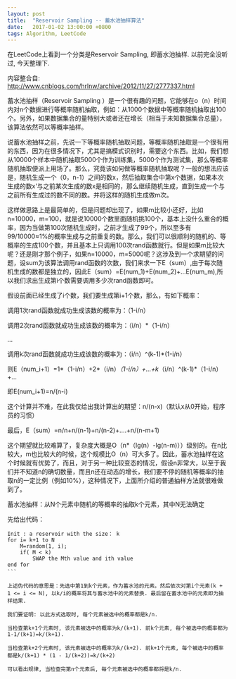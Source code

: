 ```yaml
---
layout: post
title:  "Reservoir Sampling -- 蓄水池抽样算法"
date:   2017-01-02 13:00:00 +0800
tags: Algorithm, LeetCode
---
```


在LeetCode上看到一个分类是Reservoir Sampling, 即蓄水池抽样. 以前完全没听过, 今天整理下.

内容整合自:
http://www.cnblogs.com/hrlnw/archive/2012/11/27/2777337.html

蓄水池抽样（Reservoir Sampling ）是一个很有趣的问题，它能够在o（n）时间内对n个数据进行等概率随机抽取，例如：从1000个数据中等概率随机抽取出100个。另外，如果数据集合的量特别大或者还在增长（相当于未知数据集合总量），该算法依然可以等概率抽样。

说蓄水池抽样之前，先说一下等概率随机抽取问题，等概率随机抽取是一个很有用的东西，因为在很多情况下，尤其是搞模式识别时，需要这个东西。比如，我们想从10000个样本中随机抽取5000个作为训练集，5000个作为测试集，那么等概率随机抽取便派上用场了。那么，究竟该如何做等概率随机抽取呢？一般的想法应该是，随机生成一个（0，n-1）之间的数x，然后抽取集合中第x个数据，如果本次生成的数x‘与之前某次生成的数x是相同的，那么继续随机生成，直到生成一个与之前所有生成过的数不同的数。并将这样的随机生成做m次。

这样做思路上是最简单的，但是问题却出现了，如果m比较小还好，比如n=10000，m=100，就是说10000个数里面随机挑100个，基本上没什么重合的概率，因为当做第100次随机生成时，之前才生成了99个，所以至多有99/10000≈1%的概率生成与之前重复的数。那么，我们可以很顺利的随机的、等概率的生成100个数，并且基本上只调用100次rand函数就行。但是如果m比较大呢？还是刚才那个例子，如果n=10000，m=5000呢？这涉及到一个求期望的问题，设sum为该算法调用rand函数的次数，我们来求一下E（sum）,由于每次随机生成的数都是独立的，因此E（sum）=E(num_1)+E(num_2)+...E(num_m),所以我们求出生成第i个数需要调用多少次rand函数即可。

假设前面已经生成了i个数，我们要生成第i+1个数，那么，有如下概率：

调用1次rand函数就成功生成该数的概率为：（1-i/n）

调用2次rand函数就成功生成该数的概率为：（i/n）*（1-i/n）

...

调用k次rand函数就成功生成该数的概率为：（i/n）^(k-1)*(1-i/n）

则E（num_i+1）=1*（1-i/n）+2*（i/n）*（1-i/n）+...+k*（i/n）^(k-1)*（1-i/n）+...

即E(num_i+1)=n/(n-i)


这个计算并不难，在此我仅给出我计算出的期望：n/(n-x)（默认x从0开始，程序员的习惯）

最后，E（sum）=n/n+n/(n-1)+n/(n-2)+....+n/(n-m+1)

这个期望就比较难算了，复杂度大概是O（n*（lg(n）-lg(n-m)））级别的。在n比较大，m也比较大的时候，这个规模比O（n）可大多了。因此，蓄水池抽样在这个时候就有优势了，而且，对于另一种比较变态的情况，假设n非常大，以至于我们并不知道n的确切数量，而且n还在动态的增长，我们要不停的随机等概率的抽取n的一定比例（例如10%），这种情况下，上面所介绍的普通抽样方法就很难做到了。

蓄水池抽样：从N个元素中随机的等概率的抽取k个元素，其中N无法确定

先给出代码：

```
Init : a reservoir with the size： k  
for i= k+1 to N  
    M=random(1, i);  
    if( M < k)  
        SWAP the Mth value and ith value  
end for 
```　　

上述伪代码的意思是：先选中第1到k个元素，作为蓄水池的元素。然后依次对第i个元素(k + 1 <= i <= N), 以k/i的概率将其与蓄水池中的元素替换. 最后留在蓄水池中的元素即为抽样结果.

我们要证明: 以此方式选取时, 每个元素被选中的概率都是k/n.

当检查第k+1个元素时, 该元素被选中的概率为k/(k+1). 前k个元素, 每个被选中的概率都为1-1/(k+1)=k/(k+1).

当检查第k+2个元素时, 该元素被选中的概率为k/(k+2). 前k+1个元素, 每个被选中的概率都是k/(k+1) * (1 - 1/(k+2))=k/(k+2)

可以看出规律, 当检查完第n个元素后, 每个元素被选中的概率都将是k/n.